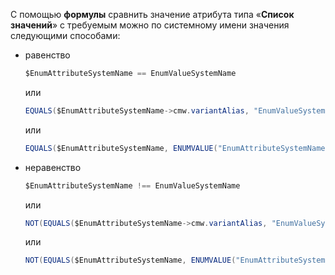 С помощью **формулы** сравнить значение атрибута типа «**Список значений**» с требуемым можно по системному имени значения следующими способами:

- равенство

    ``` cs
    $EnumAttributeSystemName == EnumValueSystemName
    ```

    или

    ``` cs
    EQUALS($EnumAttributeSystemName->cmw.variantAlias, "EnumValueSystemName")
    ```

    или

    ``` cs
    EQUALS($EnumAttributeSystemName, ENUMVALUE("EnumAttributeSystemName", "EnumValueSystemName"))
    ```

- неравенство

    ``` cs
    $EnumAttributeSystemName !== EnumValueSystemName
    ```

    или

    ``` cs
    NOT(EQUALS($EnumAttributeSystemName->cmw.variantAlias, "EnumValueSystemName"))
    ```

    или

    ``` cs
    NOT(EQUALS($EnumAttributeSystemName, ENUMVALUE("EnumAttributeSystemName", "EnumValueSystemName")))
    ```
